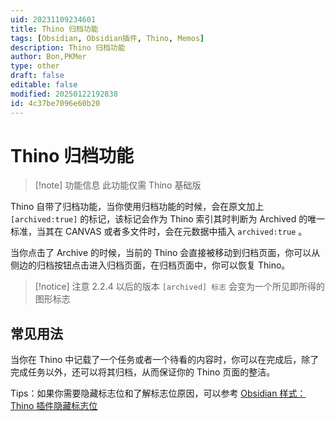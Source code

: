 ```yaml
---
uid: 20231109234601
title: Thino 归档功能
tags: [Obsidian, Obsidian插件, Thino, Memos]
description: Thino 归档功能
author: Bon,PKMer
type: other
draft: false
editable: false
modified: 20250122192838
id: 4c37be7096e60b20
---
```


# Thino 归档功能

> [!note] 功能信息
> 此功能仅需 Thino 基础版

Thino 自带了归档功能，当你使用归档功能的时候，会在原文加上 `[archived:true]` 的标记，该标记会作为 Thino 索引其时判断为 Archived 的唯一标准，当其在 CANVAS 或者多文件时，会在元数据中插入 `archived:true` 。

当你点击了 Archive 的时候，当前的 Thino 会直接被移动到归档页面，你可以从侧边的归档按钮点击进入归档页面，在归档页面中，你可以恢复 Thino。

> [!notice] 注意
> 2.2.4 以后的版本 `[archived] 标志` 会变为一个所见即所得的图形标志

## 常见用法

当你在 Thino 中记载了一个任务或者一个待看的内容时，你可以在完成后，除了完成任务以外，还可以将其归档，从而保证你的 Thino 页面的整洁。

Tips：如果你需要隐藏标志位和了解标志位原因，可以参考 [Obsidian 样式：Thino 插件隐藏标志位]( https://pkmer.cn/show/20240124113835 )